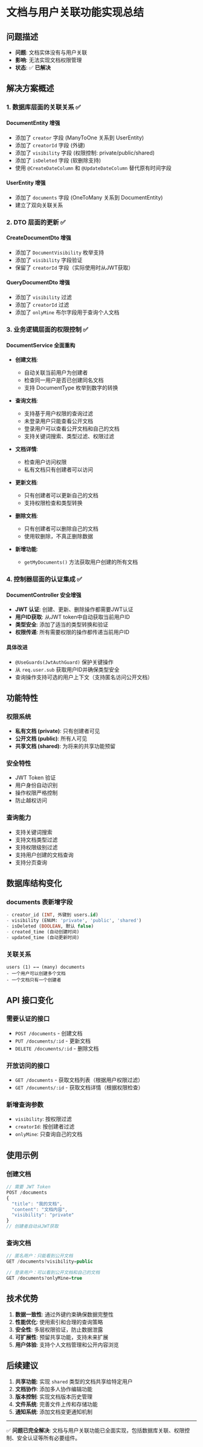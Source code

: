 # 文档与用户关联功能实现总结

## 问题描述
- **问题**: 文档实体没有与用户关联
- **影响**: 无法实现文档权限管理
- **状态**: ✅ **已解决**

## 解决方案概述

### 1. 数据库层面的关联关系 ✅

#### DocumentEntity 增强
- 添加了 `creator` 字段 (ManyToOne 关系到 UserEntity)
- 添加了 `creatorId` 字段 (外键)
- 添加了 `visibility` 字段 (权限控制: private/public/shared)
- 添加了 `isDeleted` 字段 (软删除支持)
- 使用 `@CreateDateColumn` 和 `@UpdateDateColumn` 替代原有时间字段

#### UserEntity 增强  
- 添加了 `documents` 字段 (OneToMany 关系到 DocumentEntity)
- 建立了双向关联关系

### 2. DTO 层面的更新 ✅

#### CreateDocumentDto 增强
- 添加了 `DocumentVisibility` 枚举支持
- 添加了 `visibility` 字段验证
- 保留了 `creatorId` 字段（实际使用时从JWT获取）

#### QueryDocumentDto 增强
- 添加了 `visibility` 过滤
- 添加了 `creatorId` 过滤
- 添加了 `onlyMine` 布尔字段用于查询个人文档

### 3. 业务逻辑层面的权限控制 ✅

#### DocumentService 全面重构
- **创建文档**: 
  - 自动关联当前用户为创建者
  - 检查同一用户是否已创建同名文档
  - 支持 DocumentType 枚举到数字的转换

- **查询文档**:
  - 支持基于用户权限的查询过滤
  - 未登录用户只能查看公开文档
  - 登录用户可以查看公开文档和自己的文档
  - 支持关键词搜索、类型过滤、权限过滤

- **文档详情**:
  - 检查用户访问权限
  - 私有文档只有创建者可以访问

- **更新文档**:
  - 只有创建者可以更新自己的文档
  - 支持权限检查和类型转换

- **删除文档**:
  - 只有创建者可以删除自己的文档
  - 使用软删除，不真正删除数据

- **新增功能**:
  - `getMyDocuments()` 方法获取用户创建的所有文档

### 4. 控制器层面的认证集成 ✅

#### DocumentController 安全增强
- **JWT 认证**: 创建、更新、删除操作都需要JWT认证
- **用户ID获取**: 从JWT token中自动获取当前用户ID
- **类型安全**: 添加了适当的类型转换和验证
- **权限传递**: 所有需要权限的操作都传递当前用户ID

#### 具体改进
- `@UseGuards(JwtAuthGuard)` 保护关键操作
- 从 `req.user.sub` 获取用户ID并确保类型安全
- 查询操作支持可选的用户上下文（支持匿名访问公开文档）

## 功能特性

### 权限系统
- **私有文档 (private)**: 只有创建者可见
- **公开文档 (public)**: 所有人可见
- **共享文档 (shared)**: 为将来的共享功能预留

### 安全特性
- JWT Token 验证
- 用户身份自动识别
- 操作权限严格控制
- 防止越权访问

### 查询能力
- 支持关键词搜索
- 支持文档类型过滤
- 支持权限级别过滤
- 支持用户创建的文档查询
- 支持分页查询

## 数据库结构变化

### documents 表新增字段
```sql
- creator_id (INT, 外键到 users.id)
- visibility (ENUM: 'private', 'public', 'shared')
- isDeleted (BOOLEAN, 默认 false)
- created_time (自动创建时间)
- updated_time (自动更新时间)
```

### 关联关系
```
users (1) ←→ (many) documents
- 一个用户可以创建多个文档
- 一个文档只有一个创建者
```

## API 接口变化

### 需要认证的接口
- `POST /documents` - 创建文档
- `PUT /documents/:id` - 更新文档  
- `DELETE /documents/:id` - 删除文档

### 开放访问的接口
- `GET /documents` - 获取文档列表（根据用户权限过滤）
- `GET /documents/:id` - 获取文档详情（根据权限检查）

### 新增查询参数
- `visibility`: 按权限过滤
- `creatorId`: 按创建者过滤
- `onlyMine`: 只查询自己的文档

## 使用示例

### 创建文档
```typescript
// 需要 JWT Token
POST /documents
{
  "title": "我的文档",
  "content": "文档内容",
  "visibility": "private"
}
// 创建者自动从JWT获取
```

### 查询文档
```typescript
// 匿名用户：只能看到公开文档
GET /documents?visibility=public

// 登录用户：可以看到公开文档和自己的文档
GET /documents?onlyMine=true
```

## 技术优势

1. **数据一致性**: 通过外键约束确保数据完整性
2. **性能优化**: 使用索引和合理的查询策略
3. **安全性**: 多层权限验证，防止数据泄露
4. **可扩展性**: 预留共享功能，支持未来扩展
5. **用户体验**: 支持个人文档管理和公开内容浏览

## 后续建议

1. **共享功能**: 实现 `shared` 类型的文档共享给特定用户
2. **文档协作**: 添加多人协作编辑功能
3. **版本控制**: 实现文档版本历史管理
4. **文件系统**: 完善文件上传和存储功能
5. **通知系统**: 添加文档变更通知机制

---

✅ **问题已完全解决**: 文档与用户关联功能已全面实现，包括数据库关联、权限控制、安全认证等所有必要组件。